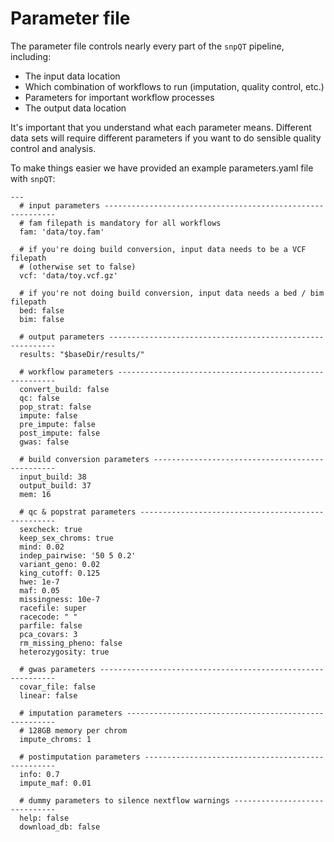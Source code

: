 # Parameter file

The parameter file controls nearly every part of the `snpQT` pipeline, including:

* The input data location
* Which combination of workflows to run (imputation, quality control, etc.)
* Parameters for important workflow processes 
* The output data location

It's important that you understand what each parameter means. Different data
sets will require different parameters if you want to do sensible quality
control and analysis.

To make things easier we have provided an example parameters.yaml file with
`snpQT`:

```
---
  # input parameters -----------------------------------------------------------
  # fam filepath is mandatory for all workflows
  fam: 'data/toy.fam'

  # if you're doing build conversion, input data needs to be a VCF filepath
  # (otherwise set to false)
  vcf: 'data/toy.vcf.gz'

  # if you're not doing build conversion, input data needs a bed / bim filepath
  bed: false
  bim: false
  
  # output parameters ----------------------------------------------------------
  results: "$baseDir/results/"
  
  # workflow parameters --------------------------------------------------------
  convert_build: false
  qc: false
  pop_strat: false 
  impute: false
  pre_impute: false
  post_impute: false
  gwas: false

  # build conversion parameters ------------------------------------------------
  input_build: 38
  output_build: 37
  mem: 16

  # qc & popstrat parameters ---------------------------------------------------
  sexcheck: true
  keep_sex_chroms: true
  mind: 0.02
  indep_pairwise: '50 5 0.2'
  variant_geno: 0.02
  king_cutoff: 0.125
  hwe: 1e-7
  maf: 0.05
  missingness: 10e-7
  racefile: super 
  racecode: " "
  parfile: false 
  pca_covars: 3  
  rm_missing_pheno: false 
  heterozygosity: true 

  # gwas parameters ------------------------------------------------------------
  covar_file: false
  linear: false

  # imputation parameters ------------------------------------------------------
  # 128GB memory per chrom
  impute_chroms: 1 

  # postimputation parameters --------------------------------------------------
  info: 0.7
  impute_maf: 0.01

  # dummy parameters to silence nextflow warnings ------------------------------
  help: false
  download_db: false
```

